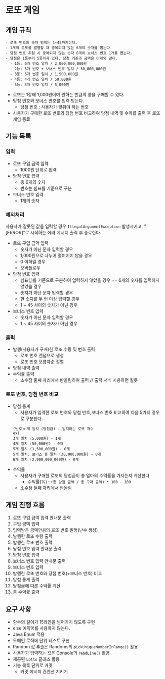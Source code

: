 # 로또 게임

## 게임 규칙
```
- 로또 번호의 숫자 범위는 1~45까지이다.
- 1개의 로또를 발행할 때 중복되지 않는 6개의 숫자를 뽑는다.
- 당첨 번호 추첨 시 중복되지 않는 숫자 6개와 보너스 번호 1개를 뽑는다.
- 당첨은 1등부터 5등까지 있다. 당첨 기준과 금액은 아래와 같다.
  - 1등: 6개 번호 일치 / 2,000,000,000원
  - 2등: 5개 번호 + 보너스 번호 일치 / 30,000,000원
  - 3등: 5개 번호 일치 / 1,500,000원
  - 4등: 4개 번호 일치 / 50,000원
  - 5등: 3개 번호 일치 / 5,000원
```
- 로또는 1장에 1,000원이며 원하는 만큼의 양을 구매할 수 있다.
- 당첨 번호와 보너스 번호를 입력 받는다.
  - 당첨 번호 : 사용자가 맞춰야 하는 번호
- 사용자가 구매한 로또 번호와 당첨 번호 비교하여 당첨 내역 및 수익률 출력 후 로또 게임 종료


## 기능 목록

### 입력
- 로또 구입 금액 입력
  - 1000원 단위로 입력
- 당첨 번호 입력
  - 총 6개의 숫자
  - 번호는 쉼표를 기준으로 구분
- 보너스 번호 입력
  - 1개의 숫자
  
### 예외처리
사용자가 잘못된 값을 입력할 경우 `IllegalArgumentException` 발생시키고, "[ERROR]"로 시작하는 에러 메시지 출력 후 종료한다.
- 로또 구입 금액 입력
  - 숫자가 아닌 문자 입력할 경우
  - 1,000원으로 나누어 떨어지지 않을 경우
  - 0 이하일 경우
  - 오버플로우
- 당첨 번호 입력
  - 쉼표(,)를 기준으로 구분하여 입력하지 않았을 경우 == 6개의 숫자를 입력하지 않았을 경우
  - 숫자가 아닌 문자 입력할 경우
  - 한 숫자를 두 번 이상 입력할 경우
  - 1 ~ 45 사이의 숫자가 아닌 경우
- 보너스 번호 입력
  - 숫자가 아닌 문자 입력할 경우
  - 1 ~ 45 사이의 숫자가 아닌 경우

### 출력
- 발행(사용자가 구매)한 로또 수량 및 번호 출력
  - 로또 번호 랜덤으로 생성
  - 로또 번호 오름차순 정렬
- 당첨 내역 출력
- 수익률 출력
  - 소수점 둘째 자리에서 반올림하여 출력 // 출력 서식 사용하면 될듯

### 로또 번호, 당첨 번호 비교
- 당첨 통계
  - 사용자가 입력한 로또 번호와 당첨 번호,보너스 번호 비교하여 다음 5가지 경우로 구분한다.
  ```
  (번호)n개 일치 (당첨금) - 일치하는 로또 개수
  ex)
  3개 일치 (5,000원) - 1개
  4개 일치 (50,000원) - 0개
  5개 일치 (1,500,000원) - 0개
  5개 일치, 보너스 볼 일치 (30,000,000원) - 0개
  6개 일치 (2,000,000,000원) - 0개
  ```
- 수익률
  - 사용자가 구매한 로또의 당첨금이 총 얼마의 수익률을 가지는지 계산한다.
    - 수익률(%) : `(총 당첨 금액 / 총 구매 금액) * 100 - 100`
  - 소수점 둘째 자리에서 반올림

## 게임 진행 흐름
1. 로또 구입 금액 입력 안내문 출력
2. 구입 금액 입력
3. 입력받은 금액만큼의 로또 번호 발행(난수 생성)
4. 발행한 로또 수량 출력
5. 발행한 로또 번호 출력
6. 당첨 번호 입력 안내문 출력
7. 당첨 번호 입력
8. 보너스 번호 입력 안내문 출력
9. 보너스 번호 입력
10. 발행한 로또 번호와 당첨 번호(+보너스 번호) 비교
11. 당첨 통계 출력
12. 당첨금에 따른 수익률 계산
13. 총 수익률 출력

## 요구 사항
- 함수의 길이가 15라인을 넘어가지 않도록 구현
- else 예약어를 사용하지 않는다.
- Java Enum 적용
- 도메인 로직에 단위 테스트 구현
- Random 값 추출은 Randoms의 `pickUniqueNumberInRange()` 활용
- 사용자가 입력하는 값은 Console의 `readLine()` 활용
- 제공된 `Lotto` 클래스 활용
- 기능 목록 단위로 커밋
  - 커밋 메시지 컨벤션 지키기